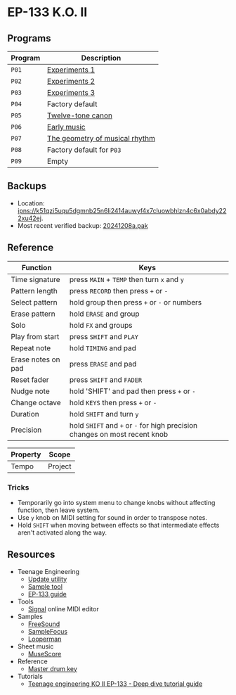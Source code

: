# EP-133 K.O. II


## Programs

| Program | Description                                                                        |
| ------- | ---------------------------------------------------------------------------------- |
| `P01`   | [Experiments 1](Experiments/ReadMe.md#program-1)                                   |
| `P02`   | [Experiments 2](Experiments/ReadMe.md#program-2)                                   |
| `P03`   | [Experiments 3](Experiments/ReadMe.md#program-3)                                   |
| `P04`   | Factory default                                                                    |
| `P05`   | [Twelve-tone canon](Twelve-tone%20canon/ReadMe.md)                                 |
| `P06`   | [Early music](Early%20music/ReadMe.md)                                             |
| `P07`   | [The geometry of musical rhythm](The%20geometry%20of%20musical%20rhythm/ReadMe.md) |
| `P08`   | Factory default for `P03`                                                          |
| `P09`   | Empty                                                                              |


## Backups

- Location: [ipns://k51qzi5uqu5dgmnb25n6li2414auwyf4x7cluowbhlzn4c6x0abdy222xu42ej](http://ipfs.io/ipns/k51qzi5uqu5dgmnb25n6li2414auwyf4x7cluowbhlzn4c6x0abdy222xu42ej).
- Most recent verified backup: [20241208a.pak](https://ipfs.io/ipns/k51qzi5uqu5dgmnb25n6li2414auwyf4x7cluowbhlzn4c6x0abdy222xu42ej/20241208a.pak)


## Reference

| Function           | Keys                                                                       |
| ------------------ | -------------------------------------------------------------------------- |
| Time signature     | press `MAIN` + `TEMP` then turn `x` and `y`                                |
| Pattern length     | press `RECORD` then press `+` or `-`                                       |
| Select pattern     | hold group then press `+` or `-` or numbers                                |
| Erase pattern      | hold `ERASE` and group                                                     |
| Solo               | hold `FX` and groups                                                       |
| Play from start    | press `SHIFT` and `PLAY`                                                   |
| Repeat note        | hold `TIMING` and pad                                                      |
| Erase notes on pad | press `ERASE` and pad                                                      |
| Reset fader        | press `SHIFT` and `FADER`                                                  |
| Nudge note         | hold 'SHIFT' and pad then press `+` or `-`                                 |
| Change octave      | hold `KEYS` then press `+` or `-`                                          |
| Duration           | hold `SHIFT` and turn `y`                                                  |
| Precision          | hold `SHIFT` and `+` or `-` for high precision changes on most recent knob |

| Property | Scope   |
| -------- | ------- |
| Tempo    | Project |


### Tricks

- Temporarily go into system menu to change knobs without affecting function, then leave system.
- Use `y` knob on MIDI setting for sound in order to transpose notes.
- Hold `SHIFT` when moving between effects so that intermediate effects aren't activated along the way.


## Resources

- Teenage Engineering
    - [Update utility](https://teenage.engineering/apps/update)
    - [Sample tool](https://teenage.engineering/apps/ep-sample-tool)
    - [EP-133 guide](https://teenage.engineering/guides/ep-133)
- Tools
    - [Signal](https://signal.vercel.app/) online MIDI editor
- Samples
    - [FreeSound](https://freesound.org/)
    - [SampleFocus](https://samplefocus.com/)
    - [Looperman](https://www.looperman.com/)
- Sheet music
    - [MuseScore](https://musescore.com/)
 - Reference
     - [Master drum key](https://cdn.shopify.com/s/files/1/0559/8055/6373/files/Master-Drum-Key_R2.pdf)
 - Tutorials
    - [Teenage engineering KO II EP-133 - Deep dive tutorial guide](https://youtu.be/czGfzmni7q4)
